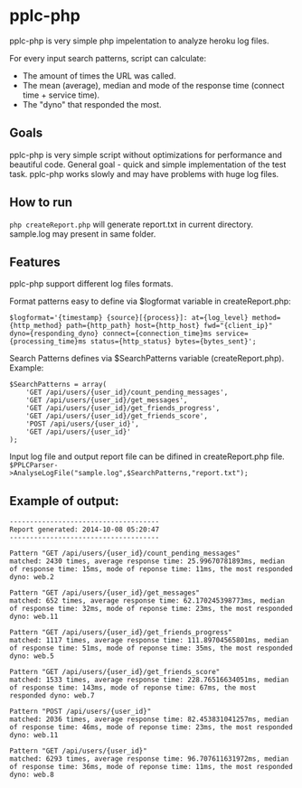 pplc-php
===

pplc-php is very simple php impelentation to analyze heroku log files.

For every input search patterns, script can calculate:

* The amount of times the URL was called.
* The mean (average), median and mode of the response time (connect time + service time).
* The "dyno" that responded the most.

Goals
---
pplc-php is very simple script without optimizations for performance and beautiful code. General goal - quick and simple implementation of the test task.
pplc-php works slowly and may have problems with huge log files. 

How to run
---
`php createReport.php` will generate report.txt in current directory. sample.log may present in same folder.

Features
---
pplc-php support different log files formats.

Format patterns easy to define via $logformat variable in createReport.php:

`$logformat='{timestamp} {source}[{process}]: at={log_level} method={http_method} path={http_path} host={http_host} fwd="{client_ip}" dyno={responding_dyno} connect={connection_time}ms service={processing_time}ms status={http_status} bytes={bytes_sent}';`

Search Patterns defines via $SearchPatterns variable (createReport.php). Example:
```
$SearchPatterns = array(
    'GET /api/users/{user_id}/count_pending_messages',
	'GET /api/users/{user_id}/get_messages',
	'GET /api/users/{user_id}/get_friends_progress',
	'GET /api/users/{user_id}/get_friends_score',
	'POST /api/users/{user_id}',
	'GET /api/users/{user_id}'
);
```

Input log file and output report file can be difined in createReport.php file.
`$PPLCParser->AnalyseLogFile("sample.log",$SearchPatterns,"report.txt");`

Example of output:
---
```
-------------------------------------
Report generated: 2014-10-08 05:20:47
-------------------------------------

Pattern "GET /api/users/{user_id}/count_pending_messages"
matched: 2430 times, average response time: 25.99670781893ms, median of response time: 15ms, mode of reponse time: 11ms, the most responded dyno: web.2

Pattern "GET /api/users/{user_id}/get_messages"
matched: 652 times, average response time: 62.170245398773ms, median of response time: 32ms, mode of reponse time: 23ms, the most responded dyno: web.11

Pattern "GET /api/users/{user_id}/get_friends_progress"
matched: 1117 times, average response time: 111.89704565801ms, median of response time: 51ms, mode of reponse time: 35ms, the most responded dyno: web.5

Pattern "GET /api/users/{user_id}/get_friends_score"
matched: 1533 times, average response time: 228.76516634051ms, median of response time: 143ms, mode of reponse time: 67ms, the most responded dyno: web.7

Pattern "POST /api/users/{user_id}"
matched: 2036 times, average response time: 82.453831041257ms, median of response time: 46ms, mode of reponse time: 23ms, the most responded dyno: web.11

Pattern "GET /api/users/{user_id}"
matched: 6293 times, average response time: 96.707611631972ms, median of response time: 36ms, mode of reponse time: 11ms, the most responded dyno: web.8
```
